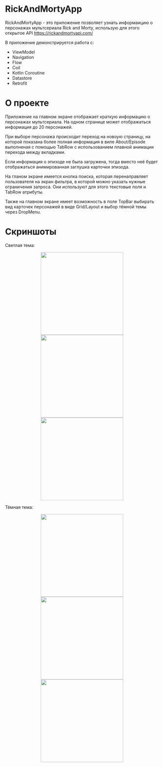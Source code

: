 # RickAndMortyApp

RickAndMortyApp - это приложение позволяет узнать информаицию о персонажах мультсериала Rick and Morty, использую для этого открытое API https://rickandmortyapi.com/

В приложение демонстрируется работа с:
* ViewModel
* Navigation
* Flow
* Coil
* Kotlin Coroutine
* Datastore
* Retrofit

# О проекте
Приложение на главном экране отображает краткую информацию о персонажах мультсериала. На одном странице может отображаться информация до 20 персонажей.

При выборе персонажа происходит переход на новоую страницу, на которой показана более полная информация в виле About/Episode выполненая с помощью TabRow с использованием плавной анимации перехода между вкладками. 

Если информация о эпизоде не была загружена, тогда вместо неё будет отображаться анимированная заглушка карточки эпизода.

На гланом экране имеется кнопка поиска, которая перенаправляет пользователя на экран фильтра, в которой можно указать нужные ограничения запроса. Они используют для этого текстовые поля и TabRow атрибуты.

Также на главном экране имеет возможность в поле TopBar выбирать вид карточек персонажей в виде Grid/Layout и выбор тёмной темы через DropMenu.

# Скриншоты
Светлая тема:
<p align="middle">
  <img src="./screenshots/Screenshot_1.png" width="270">
  <img src="./screenshots/Screenshot_2.png" width="270">
  <img src="./screenshots/Screenshot_3.png" width="270">
</p>

Тёмная тема:
<p align="middle">
  <img src="./screenshots/Screenshot_4.png" width="270">
  <img src="./screenshots/Screenshot_5.png" width="270">
  <img src="./screenshots/Screenshot_6.png" width="270">
</p>
